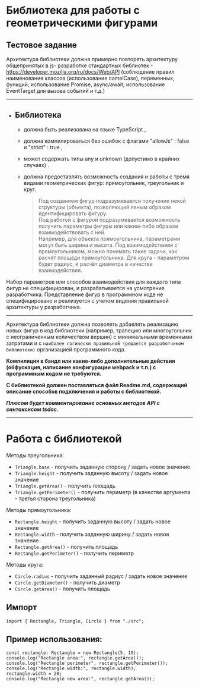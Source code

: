 # Библиотека для работы с геометрическими фигурами
## Тестовое задание
Архитектура библиотеки должна примерно повторять архитектуру общепринятых в js- разработке стандартных библиотек - https://developer.mozilla.org/ru/docs/Web/API (соблюдение правил наименования классов (использование camelCase), переменных, функций; использование Promise, async/await; использование EventTarget для вызова событий и т.д.)

---

- ## Библиотека
	- должна быть реализована на языке TypeScript ,
	- должна компилироваться без ошибок с флагами "allowJs" : false и "strict" : true ,
	- может содержать типы any и unknown (допустимо в крайних случаях) .
	- должна предоставлять возможность создания и работы с тремя видами геометрических фигур: 
прямоугольник, треугольник и круг.

		> Под созданием фигур подразумевается получение некой структуры (объекта), позволяющей явным образом идентифицировать фигуру. </br>
		Под работой с фигурой подразумевается возможность получить параметры фигуры или каким-либо образом взаимодействовать с ней.</br>
		Например, для объекта прямоугольника, параметрами могут быть ширина и высота. Под взаимодействием с прямоугольником, можно понимать такие задачи, как расчёт площади прямоугольника. Для круга - параметром будет радиус, и расчёт диаметра в качестве взаимодействия.

Набор параметров или способов взаимодействия для каждого типа фигур не специфицирован, и разрабатывается на усмотрение разработчика. Представление фигур в программном коде не специфицировано и реализуется с учетом видения правильной архитектуры у разработчика.

---

Архитектура библиотеки должна позволять добавлять реализацию новых фигур в код библиотеки (например, трапецию или многоугольник с неограниченным количеством вершин) с минимальными временными затратами и с `наиболее логически правильной (решается разработчиком библиотеки)` организацией программного кода.

**Компиляция в бандл или какие-либо дополнительные действия (обфускация, написание конфигурации webpack и т.п.) с программным кодом не требуются.**

**С библиотекой должен поставляться файл Readme.md, содержащий описание способов подключения и работы с библиотекой.**

***Плюсом будет комментирование основных методов API с синтаксисом tsdoc.***


---


# Работа с библиотекой

Методы треугольника:
- `Triangle.base` - получить заданную сторону / задать новое значение
-	`Triangle.height` - получить заданную высоту / задать новое значение
-	`Triangle.getArea()` - получить площадь
-	`Triangle.getPerimeter()` - получить периметр (в качестве аргумента - третья сторона треугольника)

Методы прямоугольника:
- `Rectangle.height` - получить заданную высоту / задать новое значение
- `Rectangle.width` - получить заданную ширину / задать новое значение
- `Rectangle.getArea()` - получить площадь
- `Rectangle.getPerimeter()` - получить периметр

Методы круга:
-	`Circle.radius` - получить заданный радиус / задать новое значение
-	`Circle.getDiameter()` - получить диаметр
- `Circle.getArea()` - получить площадь

## Импорт
```import { Rectangle, Triangle, Circle } from "./src";```

## Пример использования:

```
const rectangle: Rectangle = new Rectangle(5, 10);
console.log("Rectangle area:", rectangle.getArea());
console.log("Rectangle perimeter", rectangle.getPerimeter());
console.log("Rectangle width:", rectangle.width);
rectangle.width = 20;
console.log("Rectangle new area:", rectangle.getArea());
```
